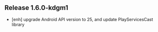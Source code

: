 ## Release 1.6.0-kdgm1
- [enh] upgrade Android API version to 25, and update PlayServicesCast library


